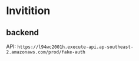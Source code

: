 # Invitition


## backend

API: `https://l94wc2001h.execute-api.ap-southeast-2.amazonaws.com/prod/fake-auth`
